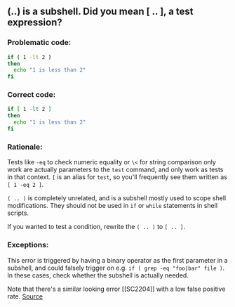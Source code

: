 ## (..) is a subshell. Did you mean [ .. ], a test expression?

### Problematic code:

```sh
if ( 1 -lt 2 )
then
  echo "1 is less than 2"
fi
```

### Correct code:

```sh
if [ 1 -lt 2 ]
then
  echo "1 is less than 2"
fi
```
### Rationale:

Tests like `-eq` to check numeric equality or `\<` for string comparison only work are actually parameters to the `test` command, and only work as tests in that context. `[` is an alias for `test`, so you'll frequently see them written as `[ 1 -eq 2 ]`.

`( .. )` is completely unrelated, and is a subshell mostly used to scope shell modifications. They should not be used in `if` or `while` statements in shell scripts.

If you wanted to test a condition, rewrite the `( .. )` to `[ .. ]`. 

### Exceptions:

This error is triggered by having a binary operator as the first parameter in a subshell, and could falsely trigger on e.g. `if ( grep -eq "foo|bar" file )`. In these cases, check whether the subshell is actually needed.

Note that there's a similar looking error [[SC2204]] with a low false positive rate.
[Source](https://github.com/koalaman/shellcheck/wiki/SC2205)

